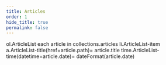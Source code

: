 ```yaml
---
title: Articles
order: 1
hide_title: true
permalink: false
---
```


<jade>
ol.ArticleList
  each article in collections.articles
    li.ArticleList-item
      a.ArticleList-title(href=article.path)= article.title
      time.ArticleList-time(datetime=article.date)= dateFormat(article.date)
</jade>
